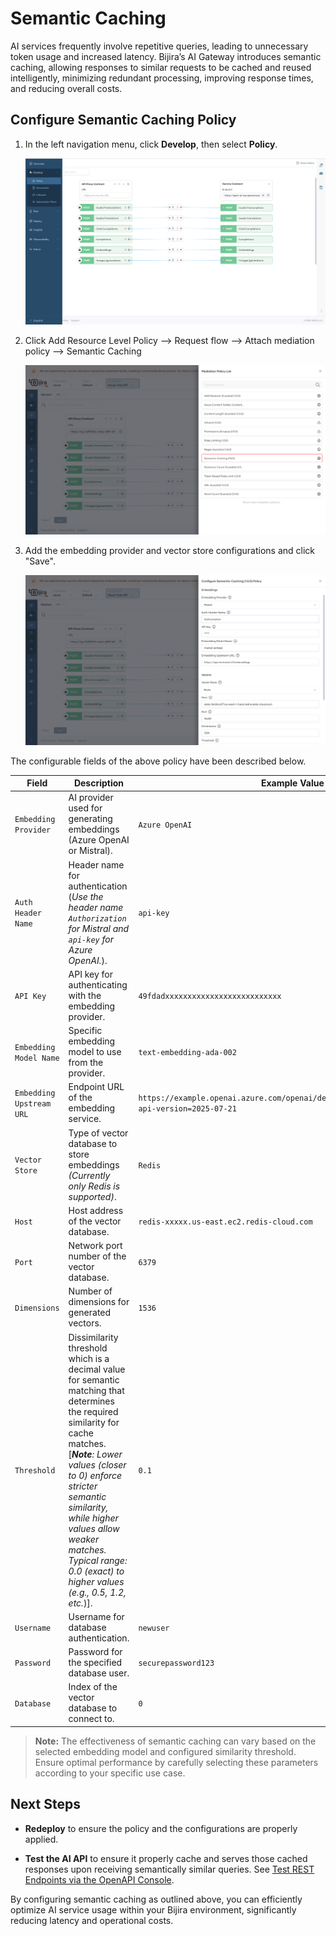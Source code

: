 # Semantic Caching

AI services frequently involve repetitive queries, leading to unnecessary token usage and increased latency. Bijira’s AI Gateway introduces semantic caching, allowing responses to similar requests to be cached and reused intelligently, minimizing redundant processing, improving response times, and reducing overall costs.


## Configure Semantic Caching Policy

1. In the left navigation menu, click **Develop**, then select **Policy**. 

    ![Policy](../../assets/img/create-api-proxy/third-party-apis/ai-apis/semantic-cache/semantic-cache-policy.png)  

2. Click Add Resource Level Policy --> Request flow --> Attach mediation policy --> Semantic Caching

    ![Policy](../../assets/img/create-api-proxy/third-party-apis/ai-apis/semantic-cache/semantic-cache-policy-select.png)  

3. Add the embedding provider and vector store configurations and click "Save".

     ![Policy](../../assets/img/create-api-proxy/third-party-apis/ai-apis/semantic-cache/semantic-cache-policy-config.png)  


The configurable fields of the above policy have been described below.

| Field                    | Description                                                        | Example Value                |
| ------------------------ | ------------------------------------------------------------------ | --------------------------- |
| `Embedding Provider`     | AI provider used for generating embeddings (Azure OpenAI or Mistral).| `Azure OpenAI`              |
| `Auth Header Name`       | Header name for authentication <br>(<i>Use the header name ```Authorization``` for Mistral and ```api-key``` for Azure OpenAI.</i>).         | `api-key`             |
| `API Key`                | API key for authenticating with the embedding provider.            | `49fdadxxxxxxxxxxxxxxxxxxxxxxxxxx`       |
| `Embedding Model Name`   | Specific embedding model to use from the provider.                 | `text-embedding-ada-002`    |
| `Embedding Upstream URL` | Endpoint URL of the embedding service.                             | `https://example.openai.azure.com/openai/deployments/xxxxx/embeddings?api-version=2025-07-21` |
| `Vector Store`           | Type of vector database to store embeddings <br><i>(Currently only Redis is supported)</i>.     | `Redis`                     |
| `Host`                   | Host address of the vector database.                               | `redis-xxxxx.us-east.ec2.redis-cloud.com`                 |
| `Port`                   | Network port number of the vector database.                        | `6379`                      |
| `Dimensions`             | Number of dimensions for generated vectors.                        | `1536`                      |
| `Threshold`              | Dissimilarity threshold which is a decimal value for semantic matching that determines the required similarity for cache matches. <br>[<i>**Note**: Lower values (closer to 0) enforce stricter semantic similarity, while higher values allow weaker matches. Typical range: 0.0 (exact) to higher values (e.g., 0.5, 1.2, etc.</i>)]. | `0.1`                       |
| `Username`               | Username for database authentication.                              | `newuser`                     |
| `Password`               | Password for the specified database user.                          | `securepassword123`         |
| `Database`               | Index of the vector database to connect to.                         | `0`             |


> **Note:** The effectiveness of semantic caching can vary based on the selected embedding model and configured similarity threshold. Ensure optimal performance by carefully selecting these parameters according to your specific use case.


## Next Steps

- **Redeploy** to ensure the policy and the configurations are properly applied.  

- **Test the AI API** to ensure it properly cache and serves those cached responses upon receiving semantically similar queries. See [Test REST Endpoints via the OpenAPI Console](../../test-api-proxy/openapi-console.md).  
 

By configuring semantic caching as outlined above, you can efficiently optimize AI service usage within your Bijira environment, significantly reducing latency and operational costs.
  


